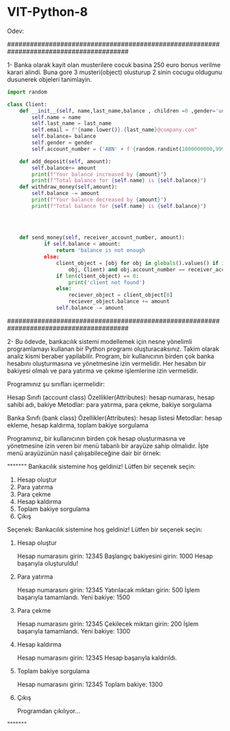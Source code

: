# VIT-Python-8

Odev: 

########################################################################################

1- Banka olarak kayit olan musterilere cocuk basina 250 euro bonus verilme karari alindi.
Buna gore 3 musteri(object) olusturup 2 sinin cocugu oldugunu dusunerek objeleri tanimlayin.

```python
import random

class Client:
    def __init__(self, name,last_name,balance , children =0 ,gender='uncertain'):
        self.name = name
        self.last_name = last_name
        self.email = f"{name.lower()}.{last_name}@company.com"
        self.balance= balance
        self.gender = gender
        self.account_number = ('ABN' + f'{random.randint(1000000000,9999999999)}')

    def add_deposit(self, amount):
        self.balance+= amount
        print(f"Your balance increased by {amount}")
        print(f"Total balance for {self.name} is {self.balance}")
    def withdraw_money(self,amount):
        self.balance -= amount
        print(f"Your balance decreased by {amount}")
        print(f"Total balance for {self.name} is {self.balance}")
    
    
    

	def send_money(self, receiver_account_number, amount):
	        if self.balance < amount:
	            return 'balance is not enough
	        else:
	            client_object = [obj for obj in globals().values() if isinstance(
	                obj, Client) and obj.account_number == receiver_account_number]
	            if len(client_object) == 0:
	                print('client not found')
	            else:
	                reciever_object = client_object[0]
	                reciever_object.balance += amount
                self.balance -= amount

```



########################################################################################

2- 
Bu ödevde, bankacılık sistemi modellemek için nesne yönelimli programlamayı kullanan bir Python programı oluşturacaksınız. Takim olarak analiz kismi beraber yapilabilir. 
Program, bir kullanıcının birden çok banka hesabını oluşturmasına ve yönetmesine izin vermelidir. Her hesabın bir bakiyesi olmalı ve para yatırma ve çekme işlemlerine izin vermelidir.

Programınız şu sınıfları içermelidir:

Hesap Sınıfı (account class)
Özellikler(Attributes): hesap numarası, hesap sahibi adı, bakiye
Metodlar: para yatırma, para çekme, bakiye sorgulama

Banka Sınıfı (bank class)
Özellikler(Attributes): hesap listesi
Metodlar: hesap ekleme, hesap kaldırma, toplam bakiye sorgulama

Programınız, bir kullanıcının birden çok hesap oluşturmasına ve yönetmesine izin veren bir menü tabanlı bir arayüze sahip olmalıdır. 
İşte menü arayüzünün nasıl çalışabileceğine dair bir örnek:

"""""""
Bankacılık sistemine hoş geldiniz!
Lütfen bir seçenek seçin:

1. Hesap oluştur
2. Para yatırma
3. Para çekme
4. Hesap kaldırma
5. Toplam bakiye sorgulama
6. Çıkış

Seçenek:
Bankacılık sistemine hoş geldiniz!
Lütfen bir seçenek seçin:

1. Hesap oluştur

    Hesap numarasını girin: 12345
    Başlangıç bakiyesini girin: 1000
    Hesap başarıyla oluşturuldu!

2. Para yatırma

    Hesap numarasını girin: 12345
    Yatırılacak miktarı girin: 500
    İşlem başarıyla tamamlandı. Yeni bakiye: 1500

3. Para çekme

    Hesap numarasını girin: 12345
    Çekilecek miktarı girin: 200
    İşlem başarıyla tamamlandı. Yeni bakiye: 1300

4. Hesap kaldırma

    Hesap numarasını girin: 12345
    Hesap başarıyla kaldırıldı.

5. Toplam bakiye sorgulama

    Hesap numarasını girin: 12345
    Toplam bakiye: 1300

6. Çıkış

    Programdan çıkılıyor...

"""""""
